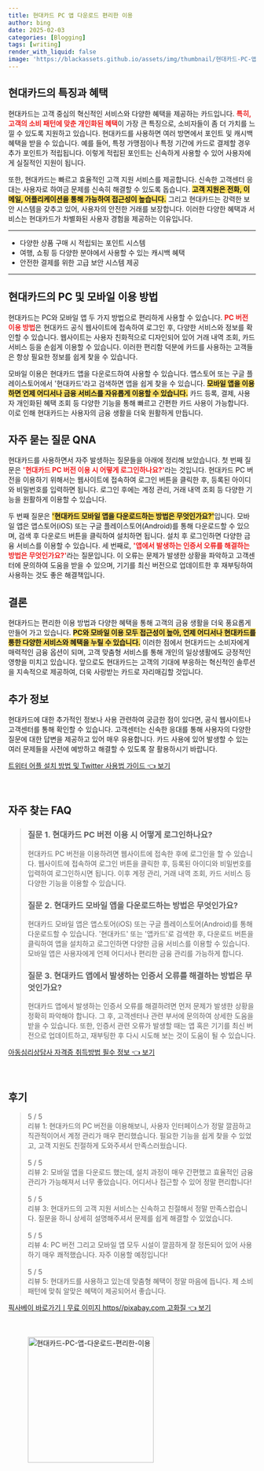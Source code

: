 ```yaml
---
title: 현대카드 PC 앱 다운로드 편리한 이용
author: bing
date: 2025-02-03
categories: [Blogging]
tags: [writing]
render_with_liquid: false
image: 'https://blackassets.github.io/assets/img/thumbnail/현대카드-PC-앱-다운로드-편리한-이용.webp'
---
```



<h2 id='현대카드의 특징과 혜택'>현대카드의 특징과 혜택</h2>

<p>현대카드는 고객 중심의 혁신적인 서비스와 다양한 혜택을 제공하는 카드입니다. <b><span style="color: #ee2323;">특히, 고객의 소비 패턴에 맞춘 개인화된 혜택</span></b>이 가장 큰 특징으로, 소비자들이 좀 더 가치를 느낄 수 있도록 지원하고 있습니다. 현대카드를 사용하면 여러 방면에서 포인트 및 캐시백 혜택을 받을 수 있습니다. 예를 들어, 특정 가맹점이나 특정 기간에 카드로 결제할 경우 추가 포인트가 적립됩니다. 이렇게 적립된 포인트는 신속하게 사용할 수 있어 사용자에게 실질적인 지원이 됩니다.</p>

<p>또한, 현대카드는 빠르고 효율적인 고객 지원 서비스를 제공합니다. 신속한 고객센터 응대는 사용자로 하여금 문제를 신속히 해결할 수 있도록 돕습니다. <b><span style="background-color: #ffe066;">고객 지원은 전화, 이메일, 어플리케이션을 통해 가능하여 접근성이 높습니다.</span></b> 그리고 현대카드는 강력한 보안 시스템을 갖추고 있어, 사용자의 안전한 거래를 보장합니다. 이러한 다양한 혜택과 서비스는 현대카드가 차별화된 사용자 경험을 제공하는 이유입니다.</p>

<hr />

<ul>
    <li>다양한 상품 구매 시 적립되는 포인트 시스템</li>
    <li>여행, 쇼핑 등 다양한 분야에서 사용할 수 있는 캐시백 혜택</li>
    <li>안전한 결제를 위한 고급 보안 시스템 제공</li>
</ul>

<hr />

<h2 id='현대카드의 PC 및 모바일 이용 방법'>현대카드의 PC 및 모바일 이용 방법</h2>

<p>현대카드는 PC와 모바일 앱 두 가지 방법으로 편리하게 사용할 수 있습니다. <b><span style="color: #ee2323;">PC 버전 이용 방법</span></b>은 현대카드 공식 웹사이트에 접속하여 로그인 후, 다양한 서비스와 정보를 확인할 수 있습니다. 웹사이트는 사용자 친화적으로 디자인되어 있어 거래 내역 조회, 카드 서비스 등을 손쉽게 이용할 수 있습니다. 이러한 편리함 덕분에 카드를 사용하는 고객들은 항상 필요한 정보를 쉽게 찾을 수 있습니다.</p>

<p>모바일 이용은 현대카드 앱을 다운로드하여 사용할 수 있습니다. 앱스토어 또는 구글 플레이스토어에서 '현대카드'라고 검색하면 앱을 쉽게 찾을 수 있습니다. <b><span style="background-color: #ffe066;">모바일 앱을 이용하면 언제 어디서나 금융 서비스를 자유롭게 이용할 수 있습니다.</span></b> 카드 등록, 결제, 사용자 개인화된 혜택 조회 등 다양한 기능을 통해 빠르고 간편한 카드 사용이 가능합니다. 이로 인해 현대카드는 사용자의 금융 생활을 더욱 원활하게 만듭니다.</p>

<h2 id='자주 묻는 질문 QNA'>자주 묻는 질문 QNA</h2>

<p>현대카드를 사용하면서 자주 발생하는 질문들을 아래에 정리해 보았습니다. 첫 번째 질문은 <b><span style="color: #ee2323;">'현대카드 PC 버전 이용 시 어떻게 로그인하나요?'</span></b>라는 것입니다. 현대카드 PC 버전을 이용하기 위해서는 웹사이트에 접속하여 로그인 버튼을 클릭한 후, 등록된 아이디와 비밀번호를 입력하면 됩니다. 로그인 후에는 계정 관리, 거래 내역 조회 등 다양한 기능을 원활하게 이용할 수 있습니다.</p>

<p>두 번째 질문은 <b><span style="background-color: #ffe066;">'현대카드 모바일 앱을 다운로드하는 방법은 무엇인가요?'</span></b>입니다. 모바일 앱은 앱스토어(iOS) 또는 구글 플레이스토어(Android)를 통해 다운로드할 수 있으며, 검색 후 다운로드 버튼을 클릭하여 설치하면 됩니다. 설치 후 로그인하면 다양한 금융 서비스를 이용할 수 있습니다. 세 번째로, <b><span style="color: #ee2323;">'앱에서 발생하는 인증서 오류를 해결하는 방법은 무엇인가요?'</span></b>라는 질문입니다. 이 오류는 문제가 발생한 상황을 파악하고 고객센터에 문의하여 도움을 받을 수 있으며, 기기를 최신 버전으로 업데이트한 후 재부팅하여 사용하는 것도 좋은 해결책입니다.</p>

<h2 id='결론'>결론</h2>

<p>현대카드는 편리한 이용 방법과 다양한 혜택을 통해 고객의 금융 생활을 더욱 풍요롭게 만들어 가고 있습니다. <b><span style="background-color: #ffe066;">PC와 모바일 이용 모두 접근성이 높아, 언제 어디서나 현대카드를 통한 다양한 서비스와 혜택을 누릴 수 있습니다.</span></b> 이러한 점에서 현대카드는 소비자에게 매력적인 금융 옵션이 되며, 고객 맞춤형 서비스를 통해 개인의 일상생활에도 긍정적인 영향을 미치고 있습니다. 앞으로도 현대카드는 고객의 기대에 부응하는 혁신적인 솔루션을 지속적으로 제공하여, 더욱 사랑받는 카드로 자리매김할 것입니다.</p>

<h2 id='추가 정보'>추가 정보</h2>

<p>현대카드에 대한 추가적인 정보나 사용 관련하여 궁금한 점이 있다면, 공식 웹사이트나 고객센터를 통해 확인할 수 있습니다. 고객센터는 신속한 응대를 통해 사용자의 다양한 질문에 대한 답변을 제공하고 있어 매우 유용합니다. 카드 사용에 있어 발생할 수 있는 여러 문제들을 사전에 예방하고 해결할 수 있도록 잘 활용하시기 바랍니다.</p>


<p><a class="click-button" title="트위터 어플 설치 방법 및 Twitter 사용법 가이드" href="https://blackassets.github.io/posts/%ED%8A%B8%EC%9C%84%ED%84%B0-%EC%96%B4%ED%94%8C-%EC%84%A4%EC%B9%98-%EB%B0%A9%EB%B2%95-%EB%B0%8F-Twitter-%EC%82%AC%EC%9A%A9%EB%B2%95-%EA%B0%80%EC%9D%B4%EB%93%9C/" rel="dofollow">트위터 어플 설치 방법 및 Twitter 사용법 가이드 👈 보기</a></p><br>
<h2 id='자주_찾는_FAQ'>자주 찾는 FAQ</h2>
<div itemscope="" itemtype="https://schema.org/FAQPage">
<blockquote>
<div itemscope="" itemprop="mainEntity" itemtype="https://schema.org/Question">
<h3 itemprop="name">질문 1. 현대카드 PC 버전 이용 시 어떻게 로그인하나요?</h3>
<div itemscope="" itemprop="acceptedAnswer" itemtype="https://schema.org/Answer">
<span itemprop="text">
<p>현대카드 PC 버전을 이용하려면 웹사이트에 접속한 후에 로그인을 할 수 있습니다. 웹사이트에 접속하여 로그인 버튼을 클릭한 후, 등록된 아이디와 비밀번호를 입력하여 로그인하시면 됩니다. 이후 계정 관리, 거래 내역 조회, 카드 서비스 등 다양한 기능을 이용할 수 있습니다.</p>
</span>
</div>
</div>
<div itemscope="" itemprop="mainEntity" itemtype="https://schema.org/Question">
<h3 itemprop="name">질문 2. 현대카드 모바일 앱을 다운로드하는 방법은 무엇인가요?</h3>
<div itemscope="" itemprop="acceptedAnswer" itemtype="https://schema.org/Answer">
<span itemprop="text">
<p>현대카드 모바일 앱은 앱스토어(iOS) 또는 구글 플레이스토어(Android)를 통해 다운로드할 수 있습니다. '현대카드' 또는 '앱카드'로 검색한 후, 다운로드 버튼을 클릭하여 앱을 설치하고 로그인하면 다양한 금융 서비스를 이용할 수 있습니다. 모바일 앱은 사용자에게 언제 어디서나 편리한 금융 관리를 가능하게 합니다.</p>
</span>
</div>
</div>
<div itemscope="" itemprop="mainEntity" itemtype="https://schema.org/Question">
<h3 itemprop="name">질문 3. 현대카드 앱에서 발생하는 인증서 오류를 해결하는 방법은 무엇인가요?</h3>
<div itemscope="" itemprop="acceptedAnswer" itemtype="https://schema.org/Answer">
<span itemprop="text">
<p>현대카드 앱에서 발생하는 인증서 오류를 해결하려면 먼저 문제가 발생한 상황을 정확히 파악해야 합니다. 그 후, 고객센터나 관련 부서에 문의하여 상세한 도움을 받을 수 있습니다. 또한, 인증서 관련 오류가 발생할 때는 앱 혹은 기기를 최신 버전으로 업데이트하고, 재부팅한 후 다시 시도해 보는 것이 도움이 될 수 있습니다.</p>
</span>
</div>
</div>
</blockquote>
</div>
<p><a class="click-button" title="아동심리상담사 자격증 취득방법 필수 정보" href="https://blackassets.github.io/posts/%EC%95%84%EB%8F%99%EC%8B%AC%EB%A6%AC%EC%83%81%EB%8B%B4%EC%82%AC-%EC%9E%90%EA%B2%A9%EC%A6%9D-%EC%B7%A8%EB%93%9D%EB%B0%A9%EB%B2%95-%ED%95%84%EC%88%98-%EC%A0%95%EB%B3%B4/" rel="dofollow">아동심리상담사 자격증 취득방법 필수 정보 👈 보기</a></p><br>
<h2 id='후기'>후기</h2>
<div itemscope itemtype="https://schema.org/Product">
  <blockquote>
  <div itemprop="review" itemscope itemtype="https://schema.org/Review">
      <div itemprop="reviewRating" itemscope itemtype="https://schema.org/Rating"> <span itemprop="ratingValue">5</span> / <span itemprop="bestRating">5</span> </div>
      <span itemprop="reviewBody">리뷰 1: 현대카드의 PC 버전을 이용해보니, 사용자 인터페이스가 정말 깔끔하고 직관적이어서 계정 관리가 매우 편리했습니다. 필요한 기능을 쉽게 찾을 수 있었고, 고객 지원도 친절하게 도와주셔서 만족스러웠습니다.</span>
  </div>
  <br>
  <div itemprop="review" itemscope itemtype="https://schema.org/Review">
      <div itemprop="reviewRating" itemscope itemtype="https://schema.org/Rating"> <span itemprop="ratingValue">5</span> / <span itemprop="bestRating">5</span> </div>
      <span itemprop="reviewBody">리뷰 2: 모바일 앱을 다운로드 했는데, 설치 과정이 매우 간편했고 효율적인 금융 관리가 가능해져서 너무 좋았습니다. 어디서나 접근할 수 있어 정말 편리합니다!</span>
  </div>
  <br>
  <div itemprop="review" itemscope itemtype="https://schema.org/Review">
      <div itemprop="reviewRating" itemscope itemtype="https://schema.org/Rating"> <span itemprop="ratingValue">5</span> / <span itemprop="bestRating">5</span> </div>
      <span itemprop="reviewBody">리뷰 3: 현대카드의 고객 지원 서비스는 신속하고 친절해서 정말 만족스럽습니다. 질문을 하니 상세히 설명해주셔서 문제를 쉽게 해결할 수 있었습니다.</span>
  </div>
  <br>
  <div itemprop="review" itemscope itemtype="https://schema.org/Review">
      <div itemprop="reviewRating" itemscope itemtype="https://schema.org/Rating"> <span itemprop="ratingValue">5</span> / <span itemprop="bestRating">5</span> </div>
      <span itemprop="reviewBody">리뷰 4: PC 버전 그리고 모바일 앱 모두 시설이 깔끔하게 잘 정돈되어 있어 사용하기 매우 쾌적했습니다. 자주 이용할 예정입니다!</span>
  </div>
  <br>
  <div itemprop="review" itemscope itemtype="https://schema.org/Review">
      <div itemprop="reviewRating" itemscope itemtype="https://schema.org/Rating"> <span itemprop="ratingValue">5</span> / <span itemprop="bestRating">5</span> </div>
      <span itemprop="reviewBody">리뷰 5: 현대카드를 사용하고 있는데 맞춤형 혜택이 정말 마음에 듭니다. 제 소비 패턴에 맞춰 알맞은 혜택이 제공되어서 좋습니다.</span>
  </div>
  </blockquote>
</div>
<p><a class="click-button" title="픽사베이 바로가기ㅣ무료 이미지 https//pixabay.com 고화질" href="https://blackassets.github.io/posts/%ED%94%BD%EC%82%AC%EB%B2%A0%EC%9D%B4-%EB%B0%94%EB%A1%9C%EA%B0%80%EA%B8%B0%E3%85%A3%EB%AC%B4%EB%A3%8C-%EC%9D%B4%EB%AF%B8%EC%A7%80-httpspixabay.com-%EA%B3%A0%ED%99%94%EC%A7%88/" rel="dofollow">픽사베이 바로가기ㅣ무료 이미지 https//pixabay.com 고화질 👈 보기</a></p><br>
<figure class="image"><img src="https://blackassets.github.io/assets/img/thumbnail/현대카드-PC-앱-다운로드-편리한-이용.webp" alt="현대카드-PC-앱-다운로드-편리한-이용" width="256" height="256"></figure>